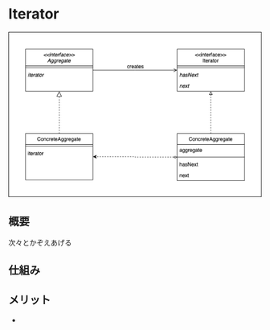 # Iterator

<img src="https://raw.githubusercontent.com/rtr-x8/learn-gof23/iterator/images/iterator/class.png">

## 概要

次々とかぞえあげる

## 仕組み

## メリット

- 